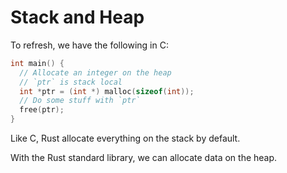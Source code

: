 # Stack and Heap

To refresh, we have the following in C:

```c
int main() {
  // Allocate an integer on the heap
  // `ptr` is stack local
  int *ptr = (int *) malloc(sizeof(int));
  // Do some stuff with `ptr`
  free(ptr);
}
```

Like C, Rust allocate everything on the stack by default.

With the Rust standard library, we can allocate data on the heap.
